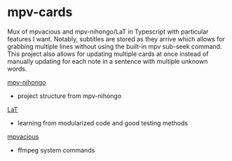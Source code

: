 # mpv-cards

Mux of mpvacious and mpv-nihongo/LaT in Typescript with particular features I want. Notably, subtitles are stored as they arrive which allows for grabbing multiple lines without using the built-in mpv sub-seek command. This project also allows for updating multiple cards at once instead of manually updating for each note in a sentence with multiple unknown words. 

[mpv-nihongo](https://github.com/pigoz/mpv-nihongo)
- project structure from mpv-nihongo

[LaT](https://github.com/pigoz/lat)
- learning from modularized code and good testing methods

[mpvacious](https://github.com/Ajatt-Tools/mpvacious)
- ffmpeg system commands
